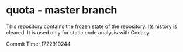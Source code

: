 # quota - master branch

This repository contains the frozen state of the repository.
Its history is cleared. It is used only for static code
analysis with Codacy.

Commit Time: 1722910244